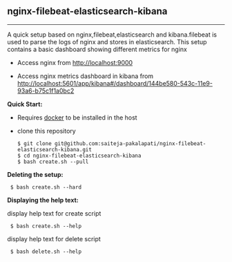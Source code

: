## **nginx-filebeat-elasticsearch-kibana**

---

A quick setup based on nginx,filebeat,elasticsearch and kibana.filebeat is used to parse the logs of nginx and stores in elasticsearch. This setup contains a basic dashboard showing different metrics for nginx

* Access nginx from [http://localhost:9000](http://localhost:9000)

* Access nginx metrics dashboard in kibana from [http://localhost:5601/app/kibana#/dashboard/144be580-543c-11e9-93a6-b75c1f1a0bc2](http://localhost:5601/app/kibana#/dashboard/144be580-543c-11e9-93a6-b75c1f1a0bc2)


 **Quick Start:**

 *  Requires [docker](https://docs.docker.com/install/) to be installed in the host 

 * clone this repository
    ```
    $ git clone git@github.com:saiteja-pakalapati/nginx-filebeat-elasticsearch-kibana.git
    $ cd nginx-filebeat-elasticsearch-kibana
    $ bash create.sh --pull
    ```

 **Deleting the setup:**

   ```
    $ bash create.sh --hard
   ```
   
 **Displaying the help text:**
   
   display help text for create script
   ```
    $ bash create.sh --help
   ```
   
   display help text for delete script
   ```
    $ bash delete.sh --help
   ```